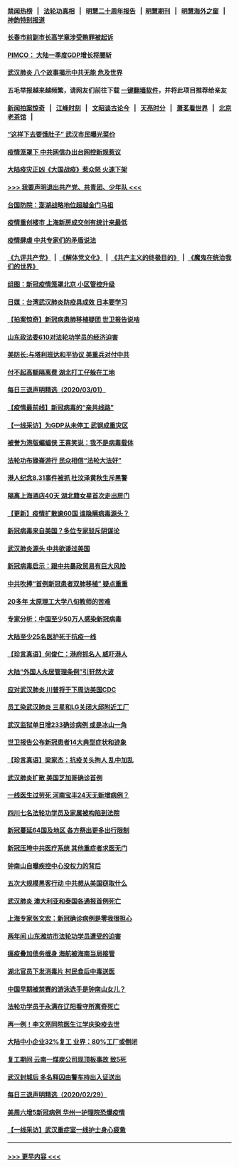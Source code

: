 #### [禁闻热榜](热点新闻.md?=0)  &nbsp;&nbsp;|&nbsp;&nbsp; [法轮功真相](https://github.com/gfw-breaker/truth/blob/master/README.md?=0) &nbsp;&nbsp;|&nbsp;&nbsp; [明慧二十周年报告](https://github.com/gfw-breaker/mh-reports/blob/master/README.md?=0) &nbsp;&nbsp;|&nbsp;&nbsp;[明慧期刊](https://github.com/gfw-breaker/mh-qikan) &nbsp;&nbsp;|&nbsp;&nbsp; [明慧海外之窗](https://github.com/gfw-breaker/mh-news/blob/master/README.md?=0) &nbsp;&nbsp;|&nbsp;&nbsp; [神韵特别报道](https://github.com/gfw-breaker/mh-news/blob/master/shenyun.md?=0)
#### [长春市前副市长高学章涉受贿罪被起诉](../pages/nsc413/n11909042.md?t=03021831) 
#### [PIMCO： 大陆一季度GDP增长将腰斩](../pages/nsc413/n11908780.md?t=03021831) 
#### [武汉肺炎 八个故事揭示中共无能 危及世界](../pages/nsc413/n11888055.md?t=03021831) 
#### 五毛举报越来越频繁，请网友们前往下载 [一键翻墙软件](https://github.com/gfw-breaker/ssr-accounts)，并将此项目推荐给亲友
#### [新闻拍案惊奇](https://github.com/gfw-breaker/banned-news/blob/master/pages/link4.md) &nbsp;&nbsp;|&nbsp;&nbsp; [江峰时刻](https://github.com/gfw-breaker/banned-news/blob/master/pages/link4.md) &nbsp;&nbsp;|&nbsp;&nbsp; [文昭谈古论今](https://github.com/gfw-breaker/banned-news/blob/master/pages/link4.md) &nbsp;&nbsp;|&nbsp;&nbsp; [天亮时分](https://github.com/gfw-breaker/banned-news/blob/master/pages/link4.md) &nbsp;&nbsp;|&nbsp;&nbsp; [萧茗看世界](https://github.com/gfw-breaker/banned-news/blob/master/pages/link4.md) &nbsp;&nbsp;|&nbsp;&nbsp; [北京老茶馆](https://github.com/gfw-breaker/banned-news/blob/master/pages/link4.md) &nbsp;&nbsp;|&nbsp;&nbsp; 
#### [“这样下去要饿肚子” 武汉市民曝光菜价](../pages/nsc413/n11908526.md?t=03021831) 
#### [疫情笼罩下 中共网信办出台网控新规惹议](../pages/nsc413/n11908545.md?t=03021831) 
#### [大陆疫灾正凶《大国战疫》惹众怒 火速下架](../pages/nsc413/n11908714.md?t=03021831) 
#### [>>> 我要声明退出共产党、共青团、少年队 <<<](https://github.com/begood0513/goodnews/blob/master/quit/letter.md) 
#### [台国防院：澎湖战略地位超越金门马祖](../pages/nsc413/n11908715.md?t=03021831) 
#### [疫情重创楼市 上海新房成交创有统计来最低](../pages/nsc413/n11907827.md?t=03021831) 
#### [疫情肆虐 中共专家们的矛盾说法](../pages/nsc413/n11901914.md?t=03021831) 
#### [《九评共产党》](https://github.com/begood0513/9ping.md/blob/master/README.md) &nbsp;|&nbsp; [《解体党文化》](../../../../jtdwh.md/blob/master/README.md)  &nbsp;|&nbsp; [《共产主义的终极目的》](../../../../gczydzjmd.md/blob/master/README.md) &nbsp;|&nbsp; [《魔鬼在统治我们的世界》](../../../../mgztzwmdsj.md/blob/master/README.md) 
#### [组图：新冠疫情笼罩北京 小区管控升级](../pages/nsc413/n11905532.md?t=03021831) 
#### [日媒：台湾武汉肺炎防疫具成效 日本要学习](../pages/nsc413/n11908930.md?t=03021831) 
#### [【拍案惊奇】新冠病患肺移植疑团 世卫报告说啥](../pages/nsc413/n11907972.md?t=03021831) 
#### [山东政法委610对法轮功学员的经济迫害](../pages/nsc413/n11907366.md?t=03021831) 
#### [美防长:与塔利班达和平协议 美重兵对付中共](../pages/nsc413/n11908366.md?t=03021831) 
#### [付不起高额隔离费 湖北打工仔躲在工地](../pages/nsc413/n11907139.md?t=03021831) 
#### [每日三退声明精选（2020/03/01）](../pages/nsc413/n11908451.md?t=03021831) 
#### [【疫情最前线】新冠病毒的“亲共线路”](../pages/nsc413/n11907734.md?t=03021831) 
#### [【一线采访】为GDP从未停工 武钢成重灾区](../pages/nsc413/n11907787.md?t=03021831) 
#### [被誉为港版蝙蝠侠 王喜笑说：我不是病毒载体](../pages/nsc413/n11907724.md?t=03021831) 
#### [法轮功布碌崙游行 民众相信“法轮大法好”](../pages/nsc413/n11907645.md?t=03021831) 
#### [港人纪念8.31事件被抓 杜汶泽黄秋生斥黑警](../pages/nsc413/n11907574.md?t=03021831) 
#### [隔离上海酒店40天 湖北籍女星首次走出房门](../pages/nsc413/n11907453.md?t=03021831) 
#### [【更新】疫情扩散逾60国 谁隐瞒病毒源头？](../pages/nsc413/n11890652.md?t=03021831) 
#### [新冠病毒来自美国？多位专家驳斥阴谋论](../pages/nsc413/n11907805.md?t=03021831) 
#### [武汉肺炎源头 中共欲诿过美国](../pages/nsc413/n11907665.md?t=03021831) 
#### [新冠病毒启示：跟中共暴政贸易有巨大风险](../pages/nsc413/n11907718.md?t=03021831) 
#### [中共吹捧“首例新冠患者双肺移植” 疑点重重](../pages/nsc413/n11907615.md?t=03021831) 
#### [20多年 太原理工大学八旬教师的苦难](../pages/nsc413/n11907003.md?t=03021831) 
#### [专家分析：中国至少50万人感染新冠病毒](../pages/nsc413/n11907619.md?t=03021831) 
#### [大陆至少25名医护死于抗疫一线](../pages/nsc413/n11907479.md?t=03021831) 
#### [【珍言真语】何俊仁：港府抓名人 威吓港人](../pages/nsc413/n11907561.md?t=03021831) 
#### [大陆“外国人永居管理条例”引轩然大波](../pages/nsc413/n11907540.md?t=03021831) 
#### [应对武汉肺炎 川普将于下周访美国CDC](../pages/nsc413/n11907493.md?t=03021831) 
#### [员工染武汉肺炎 三星和LG关闭大邱附近工厂](../pages/nsc413/n11907471.md?t=03021831) 
#### [武汉监狱单日增233确诊病例 或是冰山一角](../pages/nsc413/n11907360.md?t=03021831) 
#### [世卫报告公布新冠患者14大典型症状和迹象](../pages/nsc413/n11907472.md?t=03021831) 
#### [【珍言真语】梁家杰：抗疫关头拘人 乱中加乱](../pages/nsc413/n11907444.md?t=03021831) 
#### [武汉肺炎扩散 美国芝加哥确诊首例](../pages/nsc413/n11907347.md?t=03021831) 
#### [一线医生过劳死 河南宝丰24天无新增病例？](../pages/nsc413/n11907430.md?t=03021831) 
#### [四川七名法轮功学员及家属被构陷到法院](../pages/nsc413/n11907214.md?t=03021831) 
#### [新冠蔓延64国及地区 各方祭出更多出行限制](../pages/nsc413/n11907227.md?t=03021831) 
#### [新冠压垮中共医疗系统 其他重症者求医无门](../pages/nsc413/n11905283.md?t=03021831) 
#### [钟南山自曝疾控中心没权力的背后](../pages/nsc413/n11903401.md?t=03021831) 
#### [五次大规模黑客行动 中共想从美国窃取什么](../pages/nsc413/n11899124.md?t=03021831) 
#### [武汉肺炎 澳大利亚和泰国各通报首例死亡](../pages/nsc413/n11906995.md?t=03021831) 
#### [上海专家张文宏：新冠确诊病例是零我很担心](../pages/nsc413/n11906935.md?t=03021831) 
#### [两年间 山东潍坊市法轮功学员遭受的迫害](../pages/nsc413/n11902878.md?t=03021831) 
#### [瘟疫叠加债务缠身 海航被海南当局接管](../pages/nsc413/n11906466.md?t=03021831) 
#### [湖北官员下发消毒片 村民食后中毒送医](../pages/nsc413/n11906520.md?t=03021831) 
#### [中国早期被禁赛的游泳选手是钟南山女儿？](../pages/nsc413/n11906532.md?t=03021831) 
#### [法轮功学员于永满在辽阳看守所离奇死亡](../pages/nsc413/n11906047.md?t=03021831) 
#### [再一例！李文亮同院医生江学庆染疫去世](../pages/nsc413/n11906396.md?t=03021831) 
#### [大陆中小企业32%复工 业界：80%工厂或倒闭](../pages/nsc413/n11906257.md?t=03021831) 
#### [复工期间 云南一煤炭公司现顶板事故 致5死](../pages/nsc413/n11903190.md?t=03021831) 
#### [武汉封城后 多名释囚由警车持出入证送出](../pages/nsc413/n11906273.md?t=03021831) 
#### [每日三退声明精选（2020/02/29）](../pages/nsc413/n11906228.md?t=03021831) 
#### [美周六增5新冠病例 华州一护理院恐爆疫情](../pages/nsc413/n11905823.md?t=03021831) 
#### [【一线采访】武汉重症室一线护士身心疲惫](../pages/nsc413/n11906089.md?t=03021831) 

----
#### [ >>> 更早内容 <<< ](../indexes/nsc413-earlier.md)
